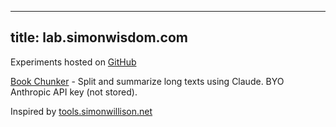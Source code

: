 <link rel="stylesheet" href="style.css">

---
title: lab.simonwisdom.com
---

Experiments hosted on <a href="https://github.com/simonwisdom/lab">GitHub</a>
 
[Book Chunker](https://lab.simonwisdom.com/book-chunks) - Split and summarize long texts using Claude. BYO Anthropic API key (not stored).

<footer>
Inspired by <a href="https://tools.simonwillison.net">tools.simonwillison.net</a>
</footer>
